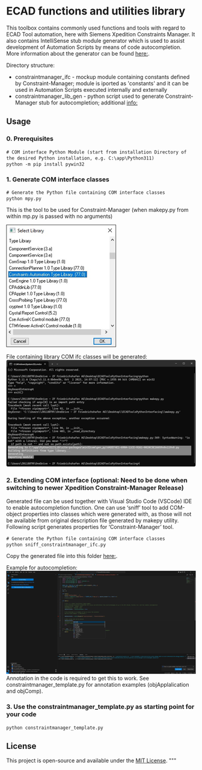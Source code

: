 # ECAD functions and utilities library

This toolbox contains commonly used functions and tools with regard to ECAD Tool automation, here with Siemens Xpedition Constraints Manager.
It also contains IntelliSense stub module generator which is used to assist development of Automation Scripts by means of code autocompletion.
More information about the generator can be found [here:](./constraintmanager_lib_gen/README.md).

Directory structure:

* constraintmanager_ifc - mockup module containing constants defined by Constraint-Manager; module is iported as 'constants' and it can be used in Automation Scripts executed internally and externally 
* constraintmanager_lib_gen - python script used to generate Constraint-Manager stub for autocompletion; additional [info:](./constraintmanager_lib_gen/README.md) 

## Usage

### 0. Prerequisites
```
# COM interface Python Module (start from installation Directory of the desired Python installation, e.g. C:\app\Python311)
python -m pip install pywin32
```
### 1. Generate COM interface classes
```
# Generate the Python file containing COM interface classes
python mpy.py
```
This is the tool to be used for Constraint-Manager (when makepy.py from within mp.py is passed with no arguments)

![Constraint-Manager](images/COM-Library-Xpedition-Constraint-Manager.jpg)

File containing library COM ifc classes will be generated:
![COM module](images/Generated_COM-Module.jpg)

### 2. Extending COM interface (optional: Need to be done when switching to newer Xpedition Constraint-Manager Release)

Generated file can be used together with Visual Studio Code (VSCode) IDE to enable autocompletion function.
One can use ‘sniff’ tool to add COM-object properties into classes which were generated with, as those will not be available from 
original description file generated by makepy utility. Following script generates properties for ‘Constraint-Manager’ tool.

```
# Generate the Python file containing COM interface classes
python sniff_constraintmanager_ifc.py 
```
Copy the generated file into this folder [here:](./constraintmanager_ifc.py).

Example for autocompletion:
![autocompletion](images/VSCode_autocompletion_example.JPG)
Annotation in the code is required to get this to work. See constraintmanager_template.py for annotation examples (objApplalication and objComp).

### 3. Use the constraintmanager_template.py as starting point for your code
```
python constraintmanager_template.py
```

## License

This project is open-source and available under the [MIT License](LICENSE).
"""



